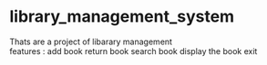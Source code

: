 # library_management_system
Thats are a project of libarary management 
<br>
features :
add book 
return book
search book 
display the book 
exit
</br>
